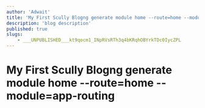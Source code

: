 ```yaml
---
author: 'Adwait'
title: 'My First Scully Blogng generate module home --route=home --module=app-routing'
description: 'blog description'
published: true
slugs:
    - ___UNPUBLISHED___kt9qocm1_INpRVsRTh3q4bKRqhOBYrkTDc0IycZPL
---
```


# My First Scully Blogng generate module home --route=home --module=app-routing
